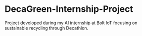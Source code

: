 # DecaGreen-Internship-Project
Project developed during my AI internship at Bolt IoT focusing on sustainable recycling through Decathlon.
